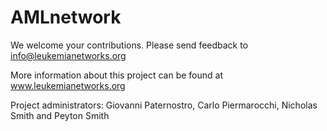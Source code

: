 AMLnetwork
==========

We welcome your contributions. Please send feedback to info@leukemianetworks.org

More information about this project can be found at www.leukemianetworks.org

Project administrators: Giovanni Paternostro, Carlo Piermarocchi, Nicholas Smith and Peyton Smith

